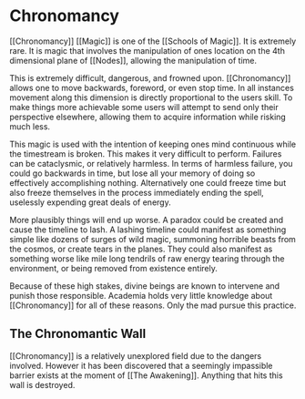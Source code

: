 # Chronomancy
[[Chronomancy]] [[Magic]] is one of the [[Schools of Magic]]. It is extremely rare. It is magic that involves the manipulation of ones location on the 4th dimensional plane of [[Nodes]], allowing the manipulation of time.

This is extremely difficult, dangerous, and frowned upon. [[Chronomancy]] allows one to move backwards, foreword, or even stop time. In all instances movement along this dimension is directly proportional to the users skill. To make things more achievable some users will attempt to send only their perspective elsewhere, allowing them to acquire information while risking much less.

This magic is used with the intention of keeping ones mind continuous while the timestream is broken. This makes it very difficult to perform. Failures can be cataclysmic, or relatively harmless. In terms of harmless failure, you could go backwards in time, but lose all your memory of doing so effectively accomplishing nothing. Alternatively one could freeze time but also freeze themselves in the process immediately ending the spell, uselessly expending great deals of energy.

More plausibly things will end up worse. A paradox could be created and cause the timeline to lash. A lashing timeline could manifest as something simple like dozens of surges of wild magic, summoning horrible beasts from the cosmos, or create tears in the planes. They could also manifest as something worse like mile long tendrils of raw energy tearing through the environment, or being removed from existence entirely.

Because of these high stakes, divine beings are known to intervene and punish those responsible. Academia holds very little knowledge about [[Chronomancy]] for all of these reasons. Only the mad pursue this practice.

## The Chronomantic Wall
[[Chronomancy]] is a relatively unexplored field due to the dangers involved. However it has been discovered that a seemingly impassible barrier exists at the moment of [[The Awakening]]. Anything that hits this wall is destroyed.
